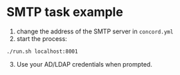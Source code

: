 # SMTP task example

1. change the address of the SMTP server in `concord.yml`
2. start the process:
  ```
./run.sh localhost:8001
  ```
3. Use your AD/LDAP credentials when prompted.